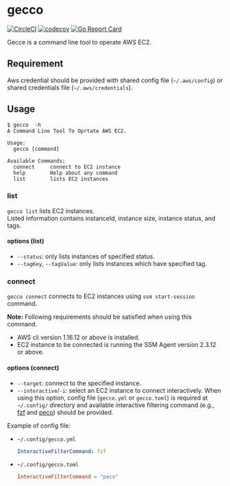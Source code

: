 # gecco

[![CircleCI](https://circleci.com/gh/ytakahashi/gecco.svg?style=shield&circle-token=262d744aaef58be4ebb8ba75d6d4f2d8c0b2c14a)](https://circleci.com/gh/ytakahashi/gecco)
[![codecov](https://codecov.io/gh/ytakahashi/gecco/branch/master/graph/badge.svg)](https://codecov.io/gh/ytakahashi/gecco)
[![Go Report Card](https://goreportcard.com/badge/github.com/ytakahashi/gecco)](https://goreportcard.com/report/github.com/ytakahashi/gecco)

Gecce is a command line tool to operate AWS EC2.

## Requirement

Aws credential should be provided with shared config file (`~/.aws/config`) or shared credentials file (`~/.aws/credentials`).

## Usage

```shell
$ gecco  -h
A Command Line Tool To Oprtate AWS EC2.

Usage:
  gecco [command]

Available Commands:
  connect     connect to EC2 instance
  help        Help about any command
  list        lists EC2 instances
```

### list

`gecco list` lists EC2 instances.  
Listed information contains instanceId, instance size, instance status, and tags.

#### options (list)

- `--status`: only lists instances of specified status.
- `--tagKey`, `--tagValue`: only lists instances which have specified tag.

### connect

`gecco connect` connects to EC2 instances using `ssm start-session` command.  

**Note:** Following requirements should be satisfied when using this command.

- AWS cli version 1.16.12 or above is installed.
- EC2 instance to be connected is running the SSM Agent version 2.3.12 or above.

#### options (connect)

- `--target`: connect to the specified instance.
- `--interactive`/`-i`: select an EC2 instance to connect interactively. When using this option, config file (`gecco.yml` or `gecco.toml`) is required at `~/.config/` directory and available interactive filtering command (e.g., [fzf](https://github.com/junegunn/fzf) and [peco](https://github.com/peco/peco)) should be provided.

Example of config file:

- `~/.config/gecco.yml`

  ```yaml
  InteractiveFilterCommand: fzf
  ```

- `~/.config/gecco.toml`

  ```toml
  InteractiveFilterCommand = "peco"
  ```
